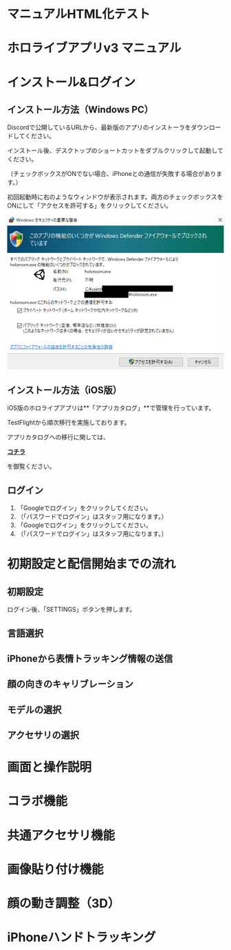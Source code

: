 # マニュアルHTML化テスト

# ホロライブアプリv3 マニュアル

# インストール&ログイン

## **インストール方法（Windows PC）**

Discordで公開しているURLから、最新版のアプリのインストーラをダウンロードしてください。

インストール後、デスクトップのショートカットをダブルクリックして起動してください。

（チェックボックスがONでない場合、iPhoneとの通信が失敗する場合があります。）

初回起動時に右のようなウィンドウが表示されます。両方のチェックボックスをONにして「アクセスを許可する」をクリックしてください。

![img.png](img.png)

## **インストール方法（iOS版）**

iOS版のホロライブアプリは**「アプリカタログ」**で管理を行っています。

TestFlightから順次移行を実施しております。

アプリカタログへの移行に関しては、

[**コチラ**](https://drive.google.com/file/d/1dKE0YNbGgZh6UKjKoBuoZudpY0C-juU9/view?usp=sharing)

を御覧ください。

## ログイン

1. 「Googleでログイン」をクリックしてください。
2. （「パスワードでログイン」はスタッフ用になります。）
3. 「Googleでログイン」をクリックしてください。
4. （「パスワードでログイン」はスタッフ用になります。）

# 初期設定と配信開始までの流れ

## **初期設定**

ログイン後、「SETTINGS」ボタンを押します。

## **言語選択**

## **iPhoneから表情トラッキング情報の送信**

## **顔の向きのキャリブレーション**

## **モデルの選択**

## **アクセサリの選択**

# 画面と操作説明

# コラボ機能

# 共通アクセサリ機能

# 画像貼り付け機能

# 顔の動き調整（3D）

# iPhoneハンドトラッキング